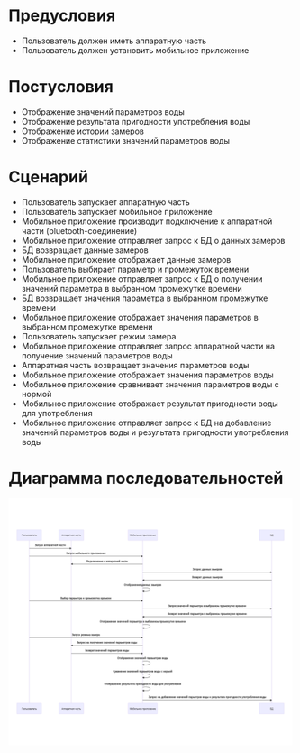 # Предусловия
* Пользователь должен иметь аппаратную часть
* Пользователь должен установить мобильное приложение

# Постусловия
* Отображение значений параметров воды
* Отображение результата пригодности употребления воды
* Отображение истории замеров
* Отображение статистики значений параметров воды

# Сценарий
* Пользователь запускает аппаратную часть
* Пользователь запускает мобильное приложение
* Мобильное приложение производит подключение к аппаратной части (bluetooth-соединение)
* Мобильное приложение отправляет запрос к БД о данных замеров
* БД возвращает данные замеров
* Мобильное приложение отображает данные замеров
* Пользователь выбирает параметр и промежуток времени
* Мобильное приложение отправляет запрос к БД о получении значений параметра в выбранном промежутке времени
* БД возвращает значения параметра в выбранном промежутке времени
* Мобильное приложение отображает значения параметров в выбранном промежутке времени
* Пользователь запускает режим замера
* Мобильное приложение отправляет запрос аппаратной части на получение значений параметров воды
* Аппаратная часть возвращает значения параметров воды
* Мобильное приложение отображает значения параметров воды
* Мобильное приложение сравнивает значения параметров воды с нормой
* Мобильное приложение отображает результат пригодности воды для употребления
* Мобильное приложение отправляет запрос к БД  на добавление значений параметров воды и результата пригодности употребления воды

# Диаграмма последовательностей

![SequenceDiagram](https://github.com/MaxZ07/Crystal/blob/master/SequenceDiagram.png)
